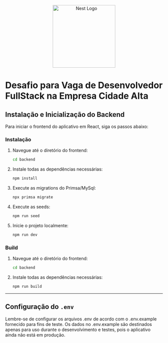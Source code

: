 <p align="center">
  <a href="http://nestjs.com/" target="blank"><img src="https://nestjs.com/img/logo-small.svg" width="200" alt="Nest Logo" /></a>
</p>

# Desafio para Vaga de Desenvolvedor FullStack na Empresa Cidade Alta

## Instalação e Inicialização do Backend

Para iniciar o frontend do aplicativo em React, siga os passos abaixo:

### Instalação

1. Navegue até o diretório do frontend:

   ```bash
   cd backend

   ```

2. Instale todas as dependências necessárias:

   ```bash
   npm install

   ```

3. Execute as migrations do Primsa/MySql:

   ```bash
   npx primsa migrate
   ```

4. Execute as seeds:

   ```bash
   npm run seed
   ```

5. Inicie o projeto localmente:

   ```bash
   npm run dev
   ```

### Build

1. Navegue até o diretório do frontend:

   ```bash
   cd backend

   ```

2. Instale todas as dependências necessárias:

   ```bash
   npm run build
   ```

---

## Configuração do `.env`

Lembre-se de configurar os arquivos .env de acordo com o .env.example fornecido para fins de teste. Os dados no .env.example são destinados apenas para uso durante o desenvolvimento e testes, pois o aplicativo ainda não está em produção.
